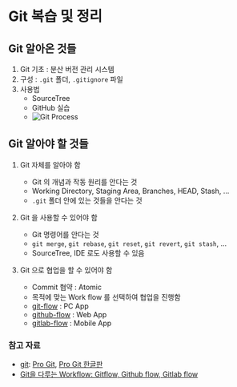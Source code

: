 # Git 복습 및 정리 

## Git 알아온 것들

1. Git 기초 : 분산 버전 관리 시스템
3. 구성 : `.git` 폴더, `.gitignore` 파일
4. 사용법
    - SourceTree
    - GitHub 실습
    - ![Git Process](https://miro.medium.com/max/1400/1*xxrQH91p-WH5a9w9cSFxYg.png)

## Git 알아야 할 것들

1. Git 자체를 알아야 함
    - Git 의 개념과 작동 원리를 안다는 것
    - Working Directory, Staging Area, Branches, HEAD, Stash, ...
    - `.git` 폴더 안에 있는 것들을 안다는 것
2. Git 을 사용할 수 있어야 함
    - Git 명령어를 안다는 것
    - `git merge`, `git rebase`, `git reset`, `git revert`, `git stash`, ...
    - SourceTree, IDE 로도 사용할 수 있음
3. Git 으로 협업을 할 수 있어야 함
    - Commit 협약 : Atomic 
    - 목적에 맞는 Work flow 를 선택하여 협업을 진행함

    * [git-flow](https://www.atlassian.com/git/tutorials/comparing-workflows/gitflow-workflow) : PC App
    * [github-flow](https://guides.github.com/introduction/flow/) : Web App
    * [gitlab-flow](https://docs.gitlab.com/ee/topics/gitlab_flow.html) : Mobile App

### 참고 자료

* [git](https://git-scm.com): [Pro Git](https://git-scm.com/book/en/v2), [Pro Git 한글판](https://git-scm.com/book/ko/v2)
* [Git을 다루는 Workflow: Gitflow, Github flow, Gitlab flow](https://medium.com/extales/git을-다루는-workflow-gitflow-github-flow-gitlab-flow-849d4e4104d9)